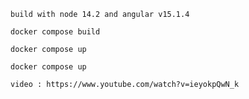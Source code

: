 ```
build with node 14.2 and angular v15.1.4
```

```
docker compose build
```

```
docker compose up
```

```
docker compose up
```

```
video : https://www.youtube.com/watch?v=ieyokpQwN_k
```